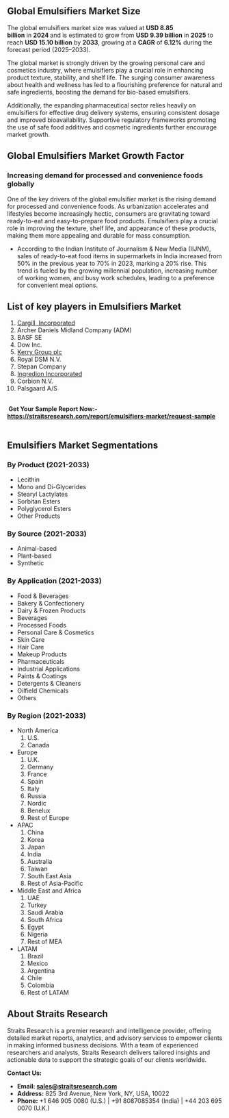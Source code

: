 <h2>Global Emulsifiers Market Size</h2>
<p>The global emulsifiers market size was valued at&nbsp;<strong>USD 8.85 billion</strong>&nbsp;in&nbsp;<strong>2024&nbsp;</strong>and is estimated to grow from&nbsp;<strong>USD 9.39 billion</strong>&nbsp;in&nbsp;<strong>2025</strong>&nbsp;to reach&nbsp;<strong>USD 15.10 billion</strong>&nbsp;by&nbsp;<strong>2033</strong>, growing at a&nbsp;<strong>CAGR</strong>&nbsp;of&nbsp;<strong>6.12%</strong>&nbsp;during the forecast period (2025&ndash;2033).</p>
<p>The global market is strongly driven by the growing personal care and cosmetics industry, where emulsifiers play a crucial role in enhancing product texture, stability, and shelf life. The surging consumer awareness about health and wellness has led to a flourishing preference for natural and safe ingredients, boosting the demand for bio-based emulsifiers.</p>
<p>Additionally, the expanding pharmaceutical sector relies heavily on emulsifiers for effective drug delivery systems, ensuring consistent dosage and improved bioavailability. Supportive regulatory frameworks promoting the use of safe food additives and cosmetic ingredients further encourage market growth.</p>
<h2>Global Emulsifiers Market Growth Factor</h2>
<h3>Increasing demand for processed and convenience foods globally</h3>
<p>One of the key drivers of the global emulsifier market is the rising demand for processed and convenience foods. As urbanization accelerates and lifestyles become increasingly hectic, consumers are gravitating toward ready-to-eat and easy-to-prepare food products. Emulsifiers play a crucial role in improving the texture, shelf life, and appearance of these products, making them more appealing and durable for mass consumption.</p>
<ul>
<li>According to the Indian Institute of Journalism &amp; New Media (IIJNM), sales of ready-to-eat food items in supermarkets in India increased from 50% in the previous year to 70% in 2023, marking a 20% rise. This trend is fueled by the growing millennial population, increasing number of working women, and busy work schedules, leading to a preference for convenient meal options.</li>
</ul>
<div class="my-3">
<h2 class="text-left mb-3">List of key players in Emulsifiers Market</h2>
<ol>
<li><a href="https://www.cargill.co.in/">Cargill, Incorporated</a></li>
<li>Archer Daniels Midland Company (ADM)</li>
<li>BASF SE</li>
<li>Dow Inc.</li>
<li><a href="https://www.kerry.com/">Kerry Group plc</a></li>
<li>Royal DSM N.V.</li>
<li>Stepan Company</li>
<li><a href="https://www.ingredion.com/">Ingredion Incorporated</a></li>
<li>Corbion N.V.</li>
<li>Palsgaard A/S</li>
</ol>
</div>
<div class=" my-4">
<div class="col-md-8 offset-md-2">
<div id="keyplayeroverview" class=" mb-3 "><strong>&nbsp;</strong></div>
<div class=" mb-3 "><strong>&nbsp;Get Your Sample Report Now:- <a href="https://straitsresearch.com/report/emulsifiers-market/request-sample">https://straitsresearch.com/report/emulsifiers-market/request-sample</a></strong></div>
<div class=" mb-3 ">&nbsp;</div>
<div class=" mb-3 ">
<h2>Emulsifiers Market Segmentations</h2>
<h3 class="font-18">By Product (2021-2033)</h3>
<ul>
<li>Lecithin</li>
<li>Mono and Di-Glycerides</li>
<li>Stearyl Lactylates</li>
<li>Sorbitan Esters</li>
<li>Polyglycerol Esters</li>
<li>Other Products</li>
</ul>
<h3 class="font-18">By Source (2021-2033)</h3>
<ul>
<li>Animal-based</li>
<li>Plant-based</li>
<li>Synthetic</li>
</ul>
<h3 class="font-18">By Application (2021-2033)</h3>
<ul>
<li>Food &amp; Beverages</li>
<li>Bakery &amp; Confectionery</li>
<li>Dairy &amp; Frozen Products</li>
<li>Beverages</li>
<li>Processed Foods</li>
<li>Personal Care &amp; Cosmetics</li>
<li>Skin Care</li>
<li>Hair Care</li>
<li>Makeup Products</li>
<li>Pharmaceuticals</li>
<li>Industrial Applications</li>
<li>Paints &amp; Coatings</li>
<li>Detergents &amp; Cleaners</li>
<li>Oilfield Chemicals</li>
<li>Others</li>
</ul>
<h3 class="font-18">By Region (2021-2033)</h3>
<ul>
<li>North America
<ol class="p-i-s">
<li class=" font-14">U.S.</li>
<li class=" font-14">Canada</li>
</ol>
</li>
<li>Europe
<ol class="p-i-s">
<li class=" font-14">U.K.</li>
<li class=" font-14">Germany</li>
<li class=" font-14">France</li>
<li class=" font-14">Spain</li>
<li class=" font-14">Italy</li>
<li class=" font-14">Russia</li>
<li class=" font-14">Nordic</li>
<li class=" font-14">Benelux</li>
<li class=" font-14">Rest of Europe</li>
</ol>
</li>
<li>APAC
<ol class="p-i-s">
<li class=" font-14">China</li>
<li class=" font-14">Korea</li>
<li class=" font-14">Japan</li>
<li class=" font-14">India</li>
<li class=" font-14">Australia</li>
<li class=" font-14">Taiwan</li>
<li class=" font-14">South East Asia</li>
<li class=" font-14">Rest of Asia-Pacific</li>
</ol>
</li>
<li>Middle East and Africa
<ol class="p-i-s">
<li class=" font-14">UAE</li>
<li class=" font-14">Turkey</li>
<li class=" font-14">Saudi Arabia</li>
<li class=" font-14">South Africa</li>
<li class=" font-14">Egypt</li>
<li class=" font-14">Nigeria</li>
<li class=" font-14">Rest of MEA</li>
</ol>
</li>
<li>LATAM
<ol class="p-i-s">
<li class=" font-14">Brazil</li>
<li class=" font-14">Mexico</li>
<li class=" font-14">Argentina</li>
<li class=" font-14">Chile</li>
<li class=" font-14">Colombia</li>
<li class=" font-14">Rest of LATAM</li>
</ol>
</li>
</ul>
<h2 class="wp-block-heading">About Straits Research</h2>
<p>Straits Research is a premier research and intelligence provider, offering detailed market reports, analytics, and advisory services to empower clients in making informed business decisions. With a team of experienced researchers and analysts, Straits Research delivers tailored insights and actionable data to support the strategic goals of our clients worldwide.</p>
<p><strong>Contact Us:</strong></p>
<ul class="wp-block-list">
<li><strong>Email:&nbsp;<a href="https://alumni.myra.ac.in/read-blog/sales@straitsresearch.com">sales@straitsresearch.com</a></strong></li>
<li><strong>Address:</strong>&nbsp;825 3rd Avenue, New York, NY, USA, 10022</li>
<li><strong>Phone:</strong>&nbsp;+1 646 905 0080 (U.S.) | +91 8087085354 (India) | +44 203 695 0070 (U.K.)</li>
</ul>
</div>
</div>
</div>
